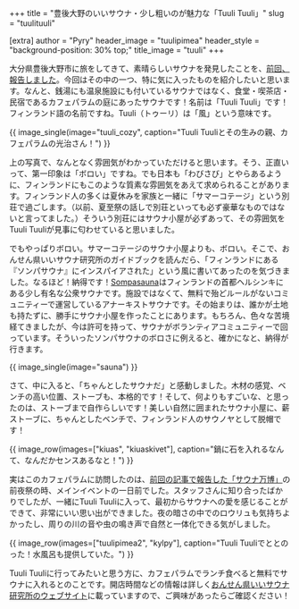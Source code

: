 +++
title = "豊後大野のいいサウナ・少し粗いのが魅力な「Tuuli Tuuli」"
slug = "tuulituuli"

[extra]
author = "Pyry"
header_image = "tuulipimea"
header_style = "background-position: 30% top;"
title_image = "tuuli"
+++

大分県豊後大野市に旅をしてきて、素晴らしいサウナを発見したことを、[前回、報告しました](@/2021-07-30-bungo-oono/index.md)。今回はその中の一つ、特に気に入ったものを紹介したいと思います。なんと、銭湯にも温泉施設にも付いているサウナではなく、食堂・喫茶店・民宿であるカフェパラムの庭にあったサウナです！名前は「Tuuli Tuuli」です！フィンランド語の名前ですね。Tuuli（トゥーリ）は「風」という意味です。

<!-- more -->

{{ image_single(image="tuuli_cozy", caption="Tuuli Tuuliとその生みの親、カフェパラムの光治さん！") }}

上の写真で、なんとなく雰囲気がわかっていただけると思います。そう、正直いって、第一印象は「ボロい」ですね。でも日本も「わびさび」とやらあるように、フィンランドにもこのような質素な雰囲気をあえて求められることがあります。フィンランド人の多くは夏休みを家族と一緒に「サマーコテージ」という別荘で過ごします。（以前、夏至祭の話しで別荘といっても必ず豪華なものではないと言ってました。）そういう別荘にはサウナ小屋が必ずあって、その雰囲気をTuuli Tuuliが見事に匂わせていると思いました。

でもやっぱりボロい。サマーコテージのサウナ小屋よりも、ボロい。そこで、おんせん県いいサウナ研究所のガイドブックを読んだら、「フィンランドにある『ソンパサウナ』にインスパイアされた」という風に書いてあったのを気づきました。なるほど！納得です！[Sompasauna](http://www.sompasauna.fi)はフィンランドの首都ヘルシンキにある少し有名な公衆サウナです。施設ではなくて、無料で殆どルールがないコミュニティーで運営しているアナーキストサウナです。その始まりは、誰かが土地も持たずに、勝手にサウナ小屋を作ったことにあります。もちろん、色々な苦境経てきましたが、今は許可を持って、サウナがボランティアコミュニティーで回っています。そういったソンパサウナのボロさに例えると、確かになと、納得が行きます。

{{ image_single(image="sauna") }}

さて、中に入ると、「ちゃんとしたサウナだ」と感動しました。木材の感覚、ベンチの高い位置、ストーブも、本格的です！そして、何よりもすごいな、と思ったのは、ストーブまで自作らしいです！美しい自然に囲まれたサウナ小屋に、薪ストーブに、ちゃんとしたベンチで、フィンランド人のサウノヤとして脱帽です！

{{ image_row(images=["kiuas", "kiuaskivet"], caption="鍋に石を入れるなんて、なんだかセンスあるなと！") }}

実はこのカフェパラムに訪問したのは、[前回の記事で報告した「サウナ万博」](@/2021-07-30-bungo-oono/index.md)の前夜祭の時、メインイベントの一日前でした。スタッフさんに知り合ったばかりでしたが、一緒にTuuli Tuuliに入って、最初からサウナへの愛を感じることができて、非常にいい思い出ができました。夜の暗さの中でのロウリュも気持ちよかったし、周りの川の音や虫の鳴き声で自然と一体化できる気がしました。

{{ image_row(images=["tuulipimea2", "kylpy"], caption="Tuuli Tuuliでととのった！水風呂も提供していた。") }}

Tuuli Tuuliに行ってみたいと思う方に、カフェパラムでランチ食べると無料でサウナに入れるとのことです。開店時間などの情報は詳しく[おんせん県いいサウナ研究所のウェブサイト](https://iisaunalab.com/tuulituuli)に載っていますので、ご興味があったらご確認ください！